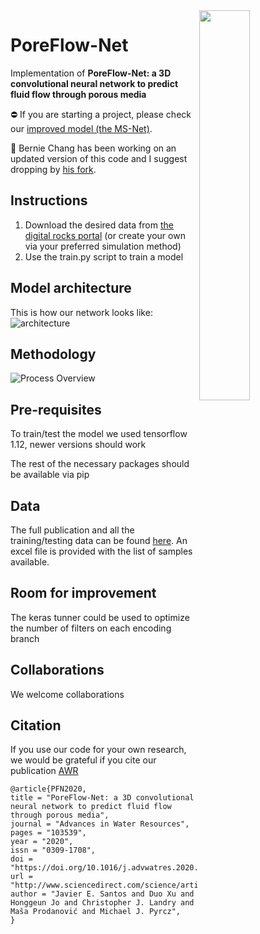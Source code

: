 <img align="right" width="40%" height="40%" src="https://github.com/je-santos/PoreFlow-Net/blob/master/ilustrations/flow.PNG"/>

# PoreFlow-Net
Implementation of
**PoreFlow-Net: a 3D convolutional neural network to predict fluid flow through porous media**

:no_entry: If you are starting a project, please check our [improved model (the MS-Net)](https://github.com/je-santos/ms_net).

:children_crossing: Bernie Chang has been working on an updated version of this code and I suggest dropping by [his fork](https://github.com/BC-Chang/PoreFlow-Net).
## Instructions
1. Download the desired data from [the digital rocks portal](https://www.digitalrocksportal.org/projects/372) (or create your own via your preferred simulation method)
2. Use the train.py script to train a model

## Model architecture
This is how our network looks like:
![architecture](https://github.com/je-santos/PoreFlow-Net/blob/master/ilustrations/net.JPG)
## Methodology
![Process Overview](https://github.com/je-santos/PoreFlow-Net/blob/master/ilustrations/workflow.PNG)
## Pre-requisites
To train/test the model we used tensorflow 1.12, newer versions should work

The rest of the necessary packages should be available via pip

## Data
The full publication and all the training/testing data can be found [here](https://drive.google.com/drive/folders/1iQzeNL1BSOeh5repwVlkM0y4sZyeh6Kd?usp=sharing). An excel file is provided with the list of samples available.  


## Room for improvement
The keras tunner could be used to optimize the number of filters on each encoding branch

## Collaborations
We welcome collaborations


## Citation
If you use our code for your own research, we would be grateful if you cite our publication
[AWR](https://www.sciencedirect.com/science/article/pii/S0309170819311145)
```
@article{PFN2020,
title = "PoreFlow-Net: a 3D convolutional neural network to predict fluid flow through porous media",
journal = "Advances in Water Resources",
pages = "103539",
year = "2020",
issn = "0309-1708",
doi = "https://doi.org/10.1016/j.advwatres.2020.103539",
url = "http://www.sciencedirect.com/science/article/pii/S0309170819311145",
author = "Javier E. Santos and Duo Xu and Honggeun Jo and Christopher J. Landry and Maša Prodanović and Michael J. Pyrcz",
}
```
